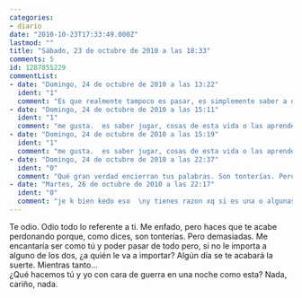 ```yaml
---
categories:
- diario
date: "2010-10-23T17:33:49.000Z"
lastmod: ""
title: "Sábado, 23 de octubre de 2010 a las 18:33"
comments: 5
id: 1287855229
commentList:
- date: "Domingo, 24 de octubre de 2010 a las 13:22"
  ident: "1"
  comment: "Es que realmente tampoco es pasar, es simplemente saber a que cosas darle importancia y a cuales no..."
- date: "Domingo, 24 de octubre de 2010 a las 15:11"
  ident: "1"
  comment: "me gusta.  es saber jugar, cosas de esta vida o las aprendes o te jodes xd."
- date: "Domingo, 24 de octubre de 2010 a las 15:19"
  ident: "1"
  comment: "me gusta.  es saber jugar, cosas de esta vida o las aprendes o te jodes xd."
- date: "Domingo, 24 de octubre de 2010 a las 22:37"
  ident: "0"
  comment: "Qué gran verdad encierran tus palabras. Son tonterías. Pero supongo que acaban jodiendo."
- date: "Martes, 26 de octubre de 2010 a las 22:17"
  ident: "0"
  comment: "je k bien kedo eso  \ny tienes razon xq si es una o algunas tonterias vale pero si te pasas acabas cansandote y la mandas por ahi...xd"
---
```


Te odio. Odio todo lo referente a ti. Me enfado, pero haces que te acabe perdonando porque, como dices, son tonterías. Pero demasiadas. Me encantaría ser como tú y poder pasar de todo pero, si no le importa a alguno de los dos, ¿a quién le va a importar? Algún día se te acabará la suerte. Mientras tanto...  
¿Qué hacemos tú y yo con cara de guerra en una noche como esta? Nada, cariño, nada.